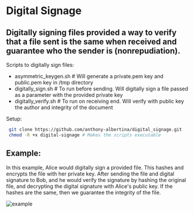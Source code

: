 # Digital Signage

## Digitally signing files provided a way to verify that a file sent is the same when received and guarantee who the sender is (nonrepudiation).

Scripts to digitally sign files:
- asymmetric_keygen.sh # Will generate a private.pem key and public.pem key in /tmp directory
- digitally_sign.sh # To run before sending. Will digitally sign a file passed as a parameter with the provided private key
- digitally_verify.sh # To run on receiving end. Will verify with public key the author and integrity of the document

Setup:
```bash
 git clone https://github.com/anthony-albertina/digital_signage.git
 chmod -R +x digital-signage # Makes the scripts executable
```

## Example:

In this example, Alice would digitally sign a provided file. This hashes and encrypts the file with her private key.
After sending the file and digital signature to Bob, and he would verify the signature by hashing the original file,
and decrypting the digital signature with Alice's public key. If the hashes are the same, then we guarantee the integrity of the file. 

![example](https://github.com/anthony-albertina/digital_signage/blob/master/images/digital_signage.png)
